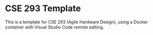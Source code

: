 # CSE 293 Template

This is a template for CSE 293 (Agile Hardware Design), using a Docker container with Visual Studio Code remote editing.
